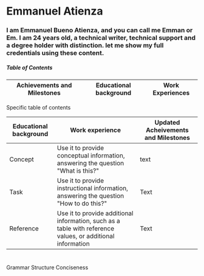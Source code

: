 # Emmanuel Atienza 

### I am Emmanuel Bueno Atienza, and you can call me Emman or Em. I am 24 years old, a technical writer, technical support and a degree holder with distinction. let me show my full credentials using these content.
##### Table of Contents
| Achievements and Milestones | Educational background | Work Experiences |
--- | --- | ---

Specific table of contents

| **Educational background** | **Work experience** | **Updated Acheivements and Milestones** |
 --- | --- | ---
| Concept | Use it to provide conceptual information, answering the question "What is this?" | text |
| Task | Use it to provide instructional information, answering the question "How to do this?" | Text |
| Reference | Use it to provide additional information, such as a table with reference values, or additional information | Text |
#
#
Grammar
Structure
Conciseness
